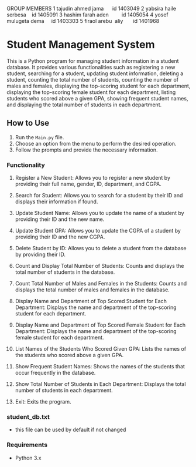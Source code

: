   GROUP MEMBERS
1 tajudin ahmed jama      id 1403049
2 yabsira haile serbesa    id 1405091
3 hashim farah aden         id 1405054
4 yosef mulugeta dema     id 1403303
5 firaol arebu  aliy       id 1401968
# Student Management System

This is a Python program for managing student information in a student database. It provides various functionalities such as registering a new student, searching for a student, updating student information, deleting a student, counting the total number of students, counting the number of males and females, displaying the top-scoring student for each department, displaying the top-scoring female student for each department, listing students who scored above a given GPA, showing frequent student names, and displaying the total number of students in each department.

## How to Use

1. Run the `Main.py` file.
2. Choose an option from the menu to perform the desired operation.
3. Follow the prompts and provide the necessary information.

### Functionality

1. Register a New Student: Allows you to register a new student by providing their full name, gender, ID, department, and CGPA.

2. Search for Student: Allows you to search for a student by their ID and displays their information if found.

3. Update Student Name: Allows you to update the name of a student by providing their ID and the new name.

4. Update Student GPA: Allows you to update the CGPA of a student by providing their ID and the new CGPA.

5. Delete Student by ID: Allows you to delete a student from the database by providing their ID.

6. Count and Display Total Number of Students: Counts and displays the total number of students in the database.

7. Count Total Number of Males and Females in the Students: Counts and displays the total number of males and females in the database.

8. Display Name and Department of Top Scored Student for Each Department: Displays the name and department of the top-scoring student for each department.

9. Display Name and Department of Top Scored Female Student for Each Department: Displays the name and department of the top-scoring female student for each department.

10. List Names of the Students Who Scored Given GPA: Lists the names of the students who scored above a given GPA.

11. Show Frequent Student Names: Shows the names of the students that occur frequently in the database.

12. Show Total Number of Students in Each Department: Displays the total number of students in each department.

13. Exit: Exits the program.

### student_db.txt

- this file can be used by default if not changed

### Requirements

- Python 3.x
